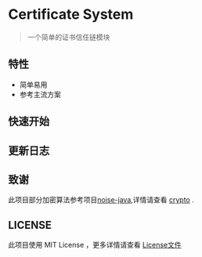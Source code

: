 # Certificate System

> 一个简单的证书信任链模块

## 特性

- 简单易用
- 参考主流方案

## 快速开始

## 更新日志

## 致谢

此项目部分加密算法参考项目[noise-java](https://github.com/rweather/noise-java),详情请查看 [crypto](./cert-core/src/main/kotlin/org/d7z/cert/core/crypto) .

## LICENSE

此项目使用 MIT License ，更多详情请查看 [License文件](./LICENSE)
